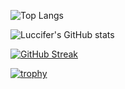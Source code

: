 ![Top Langs](https://github-readme-stats.vercel.app/api/top-langs/?username=Luccifer&layout=compact&theme=radical)

![Luccifer's GitHub stats](https://github-readme-stats.vercel.app/api?username=Luccifer&theme=radical&show=reviews,discussions_started,discussions_answered,prs_merged,prs_merged_percentage)

[![GitHub Streak](https://github-readme-streak-stats.herokuapp.com?user=Luccifer&theme=radical&border_radius=4&date_format=M%20j%5B%2C%20Y%5D)](https://git.io/streak-stats)

[![trophy](https://github-profile-trophy.vercel.app/?username=ryo-ma&theme=onedark)](https://github.com/ryo-ma/github-profile-trophy)
